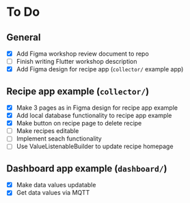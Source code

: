 # To Do

## General

- [x] Add Figma workshop review document to repo
- [ ] Finish writing Flutter workshop description
- [x] Add Figma design for recipe app (`collector/` example app)

## Recipe app example (`collector/`)

- [x] Make 3 pages as in Figma design for recipe app example
- [x] Add local database functionality to recipe app example
- [x] Make button on recipe page to delete recipe
- [ ] Make recipes editable
- [ ] Implement seach functionality
- [ ] Use ValueListenableBuilder to update recipe homepage

## Dashboard app example (`dashboard/`)

- [x] Make data values updatable
- [x] Get data values via MQTT
